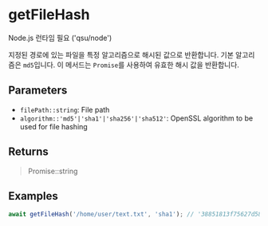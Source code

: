 # getFileHash <Badge type="tip" text="JavaScript" />

<span class="node-required">Node.js 런타임 필요 ('qsu/node')</span>

지정된 경로에 있는 파일을 특정 알고리즘으로 해시된 값으로 반환합니다. 기본 알고리즘은 `md5`입니다. 이 메서드는 `Promise`를 사용하여 유효한 해시 값을 반환합니다.

## Parameters

- `filePath::string`: File path
- `algorithm::'md5'|'sha1'|'sha256'|'sha512'`: OpenSSL algorithm to be used for file hashing

## Returns

> Promise::string

## Examples

```javascript
await getFileHash('/home/user/text.txt', 'sha1'); // '38851813f75627d581c593f3ccfb7061dd013fbd'
```

